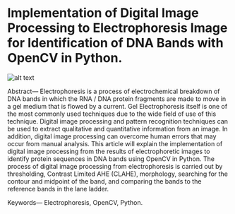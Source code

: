 # Implementation of Digital Image Processing to Electrophoresis Image for Identification of DNA Bands with OpenCV in Python.

![alt text](https://github.com/nailafadhilah/identification-of-dna-bands-from-electrophoresis-image-python-opencv/blob/main/Poster_A0_TA192001024.jpg?raw=true)

Abstract— Electrophoresis is a process of electrochemical breakdown of DNA bands in which the RNA / DNA protein fragments are made to move in a gel medium that is flowed by a current. Gel Electrophoresis itself is one of the most commonly used techniques due to the wide field of use of this technique. Digital image processing and pattern recognition techniques can be used to extract qualitative and quantitative information from an image. In addition, digital image processing can overcome human errors that may occur from manual analysis. This article will explain the implementation of digital image processing from the results of electrophoretic images to identify protein sequences in DNA bands using OpenCV in Python. The process of digital image processing from electrophoresis is carried out by thresholding, Contrast Limited AHE (CLAHE), morphology, searching for the contour and midpoint of the band, and comparing the bands to the reference bands in the lane ladder.

Keywords— Electrophoresis, OpenCV, Python.
